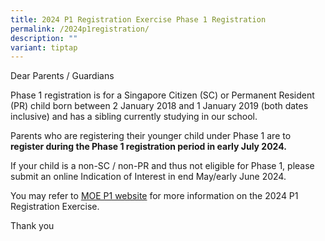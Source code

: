 ```yaml
---
title: 2024 P1 Registration Exercise Phase 1 Registration
permalink: /2024p1registration/
description: ""
variant: tiptap
---
```

<p>Dear Parents / Guardians</p>
<p>Phase 1 registration is for a Singapore Citizen (SC) or Permanent Resident
(PR) child born between 2 January 2018 and 1 January 2019 (both dates inclusive)
and has a sibling currently studying in our school.</p>
<p>Parents who are registering their younger child under Phase 1 are to <strong>register during the Phase 1 registration period in early July 2024.</strong>
</p>
<p>If your child is a non-SC / non-PR and thus not eligible for Phase 1,
please submit an online Indication of Interest in end May/early June 2024.</p>
<p>You may refer to <a href="https://www.moe.gov.sg/primary/p1-registration" rel="noopener noreferrer nofollow" target="_blank">MOE P1 website</a> for
more information on the 2024 P1 Registration Exercise.</p>
<p>Thank you</p>